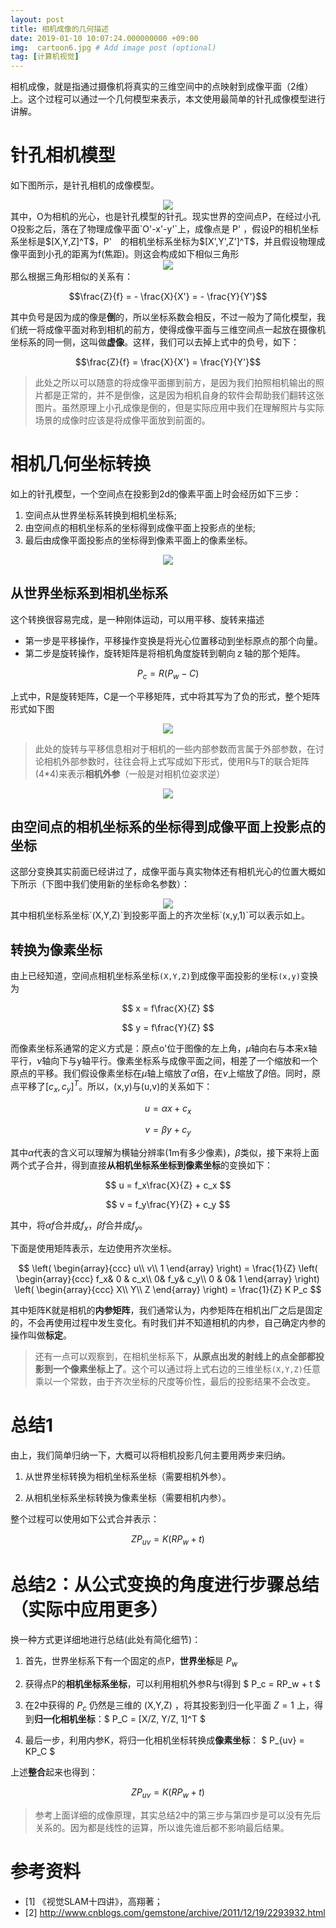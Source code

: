 ```yaml
---
layout: post
title: 相机成像的几何描述
date: 2019-01-10 10:07:24.000000000 +09:00
img:  cartoon6.jpg # Add image post (optional)
tag: [计算机视觉]
---
```

相机成像，就是指通过摄像机将真实的三维空间中的点映射到成像平面（2维）上。这个过程可以通过一个几何模型来表示，本文使用最简单的针孔成像模型进行讲解。

# 针孔相机模型
如下图所示，是针孔相机的成像模型。
<div style="text-align: center">
<img src="{{site.baseurl}}/assets/img/camera_needle/camera_needle.jpg"/>
</div>
其中，O为相机的光心，也是针孔模型的针孔。现实世界的空间点P，在经过小孔O投影之后，落在了物理成像平面`O'-x'-y'`上，成像点是 P' ，假设P的相机坐标系坐标是$[X,Y,Z]^T$，P'　的相机坐标系坐标为$[X',Y',Z']^T$，并且假设物理成像平面到小孔的距离为f(焦距)。则这会构成如下相似三角形
<div style="text-align: center">
<img src="{{site.baseurl}}/assets/img/camera_needle/trang.jpg"/>
</div>
那么根据三角形相似的关系有：

$$\frac{Z}{f} = - \frac{X}{X'} = - \frac{Y}{Y'}$$

其中负号是因为成的像是**倒**的，所以坐标系数会相反，不过一般为了简化模型，我们统一将成像平面对称到相机的前方，使得成像平面与三维空间点一起放在摄像机坐标系的同一侧，这叫做**虚像**。这样，我们可以去掉上式中的负号，如下：

$$\frac{Z}{f} = \frac{X}{X'} = \frac{Y}{Y'}$$

> 此处之所以可以随意的将成像平面挪到前方，是因为我们拍照相机输出的照片都是正常的，并不是倒像，这是因为相机自身的软件会帮助我们翻转这张图片。虽然原理上小孔成像是倒的，但是实际应用中我们在理解照片与实际场景的成像时应该是将成像平面放到前面的。

# 相机几何坐标转换
如上的针孔模型，一个空间点在投影到2d的像素平面上时会经历如下三步：
1. 空间点从世界坐标系转换到相机坐标系;
2. 由空间点的相机坐标系的坐标得到成像平面上投影点的坐标;
3. 最后由成像平面投影点的坐标得到像素平面上的像素坐标。
<div style="text-align: center">
<img src="{{site.baseurl}}/assets/img/camera_needle/coor1.png"/>
</div>

## 从世界坐标系到相机坐标系
这个转换很容易完成，是一种刚体运动，可以用平移、旋转来描述
- 第一步是平移操作，平移操作变换是将光心位置移动到坐标原点的那个向量。
- 第二步是旋转操作，旋转矩阵是将相机角度旋转到朝向ｚ轴的那个矩阵。

$$ P_c=R(P_w - C) $$

上式中，R是旋转矩阵，C是一个平移矩阵，式中将其写为了负的形式，整个矩阵形式如下图
<div style="text-align: center">
<img src="{{site.baseurl}}/assets/img/camera_needle/matrix1.png"/>
</div>

> 此处的旋转与平移信息相对于相机的一些内部参数而言属于外部参数，在讨论相机外部参数时，往往会将上式写成如下形式，使用R与T的联合矩阵(4*4)来表示**相机外参**（一般是对相机位姿求逆）
<div style="text-align: center">
<img src="{{site.baseurl}}/assets/img/camera_needle/matrix2.png"/>
</div>

## 由空间点的相机坐标系的坐标得到成像平面上投影点的坐标
这部分变换其实前面已经讲过了，成像平面与真实物体还有相机光心的位置大概如下所示（下图中我们使用新的坐标命名参数）：
<div style="text-align: center">
<img src="{{site.baseurl}}/assets/img/camera_needle/camera1.png"/>
</div>
其中相机坐标系坐标`(X,Y,Z)`到投影平面上的齐次坐标`(x,y,1)`可以表示如上。

## 转换为像素坐标
由上已经知道，空间点相机坐标系坐标`(X,Y,Z)`到成像平面投影的坐标`(x,y)`变换为

$$ x = f\frac{X}{Z} $$

$$ y = f\frac{Y}{Z} $$

而像素坐标系通常的定义方式是：原点o'位于图像的左上角，$\mu$轴向右与本来x轴平行，$\nu$轴向下与y轴平行。像素坐标系与成像平面之间，相差了一个缩放和一个原点的平移。我们假设像素坐标在$\mu$轴上缩放了$\alpha$倍，在$\nu$上缩放了$\beta$倍。同时，原点平移了$[c_x,c_y]^T$。所以，(x,y)与(u,v)的关系如下：

$$ u = \alpha x + c_x $$

$$ v = \beta y + c_y $$

其中$\alpha$代表的含义可以理解为横轴分辨率(1m有多少像素)，$\beta$类似，接下来将上面两个式子合并，得到直接**从相机坐标系坐标到像素坐标**的变换如下：

$$ u = f_x\frac{X}{Z} + c_x $$

$$ v = f_y\frac{Y}{Z} + c_y $$

其中，将$\alpha f$合并成$f_x$，$\beta f$合并成$f_y$。

下面是使用矩阵表示，左边使用齐次坐标。

$$ \left( \begin{array}{ccc} u\\  v\\   1 \end{array} \right) = \frac{1}{Z} \left( \begin{array}{ccc} f_x& 0 & c_x\\  0& f_y& c_y\\   0 & 0& 1 \end{array} \right) \left( \begin{array}{ccc} X\\  Y\\   Z \end{array} \right) = \frac{1}{Z} K P_c $$

其中矩阵K就是相机的**内参矩阵**，我们通常认为，内参矩阵在相机出厂之后是固定的，不会再使用过程中发生变化。有时我们并不知道相机的内参，自己确定内参的操作叫做**标定**。

> 还有一点可以观察到，在相机坐标系下，**从原点出发的射线上的点全部都投影到一个像素坐标上了**。这个可以通过将上式右边的三维坐标`(X,Y,Z)`任意乘以一个常数，由于齐次坐标的尺度等价性，最后的投影结果不会改变。

# 总结1
由上，我们简单归纳一下，大概可以将相机投影几何主要用两步来归纳。
1. 从世界坐标转换为相机坐标系坐标（需要相机外参）。

2. 从相机坐标系坐标转换为像素坐标（需要相机内参）。

整个过程可以使用如下公式合并表示：

$$ ZP_{uv} = K(RP_w + t) $$

# 总结2：从公式变换的角度进行步骤总结（实际中应用更多）
换一种方式更详细地进行总结(此处有简化细节)：
1. 首先，世界坐标系下有一个固定的点P，**世界坐标**是 $P_w$

2. 获得点P的**相机坐标系坐标**，可以利用相机外参R与t得到 $ P_c = RP_w + t $

3. 在2中获得的 $P_c$ 仍然是三维的 (X,Y,Z) ，将其投影到归一化平面 $Z=1$ 上，得到**归一化相机坐标**：$ P_C = [X/Z, Y/Z, 1]^T $

4. 最后一步，利用内参K，将归一化相机坐标转换成**像素坐标**： $ P_{uv} = KP_C $

上述**整合**起来也得到：

$$ ZP_{uv} = K(RP_w + t) $$

> 参考上面详细的成像原理，其实总结2中的第三步与第四步是可以没有先后关系的。因为都是线性的运算，所以谁先谁后都不影响最后结果。

# 参考资料
- [1] 《视觉SLAM十四讲》，高翔著；
- [2] http://www.cnblogs.com/gemstone/archive/2011/12/19/2293932.html

